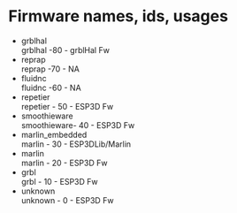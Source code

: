 # Firmware names, ids, usages

-   grblhal  
    grblhal -80 - grblHal Fw
-   reprap  
    reprap -70 - NA
-   fluidnc  
    fluidnc -60 - NA
-   repetier  
    repetier - 50 - ESP3D Fw
-   smoothieware  
    smoothieware- 40 - ESP3D Fw
-   marlin_embedded  
    marlin - 30 - ESP3DLib/Marlin
-   marlin  
    marlin - 20 - ESP3D Fw
-   grbl  
    grbl - 10 - ESP3D Fw
-   unknown  
    unknown - 0 - ESP3D Fw
